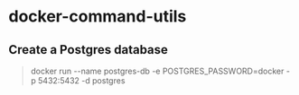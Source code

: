 # docker-command-utils

## Create a Postgres database

> docker run --name postgres-db -e POSTGRES_PASSWORD=docker -p 5432:5432 -d postgres
